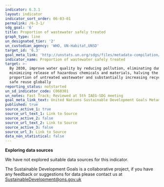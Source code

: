 ```yaml
---
indicator: 6.3.1
layout: indicator
indicator_sort_order: 06-03-01
permalink: /6-3-1/
sdg_goal: '6'
title: Proportion of wastewater safely treated
graph_type: line
un_designated_tier: '2'
un_custodian_agency: 'WHO, UN-Habitat,UNSD'
target_id: '6.3'
goal_meta_link: 'http://unstats.un.org/sdgs/files/metadata-compilation/Metadata-Goal-6.pdf'
indicator_name: Proportion of wastewater safely treated
target: >-
  By 2030, improve water quality by reducing pollution, eliminating dumping and
  minimizing release of hazardous chemicals and materials, halving the
  proportion of untreated wastewater and substantially increasing recycling and
  safe reuse globally
reporting_status: notstarted
un_sd_indicator_code: C060301
un_notes: Fast Track; Reviewed at 5th IAEG-SDG meeting
goal_meta_link_text: United Nations Sustainable Development Goals Metadata (pdf 428kB)
published: true
source_active_1: true
source_url_text_1: Link to Source
source_active_2: false
source_url_text_2: Link to Source
source_active_3: false
source_url_3: Link to Source
data_non_statistical: false
---
```

**Exploring data sources**    

We have not explored suitable data sources for this indicator. 

The Sustainable Development Goals is a collaborative project, if you have any feedback or suggestions for data please contact us at <SustainableDevelopment@ons.gov.uk>
